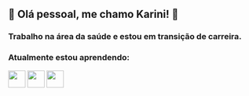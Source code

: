 ## 🦋 Olá pessoal, me chamo Karini! 🦋
###          Trabalho na área da saúde e estou em transição de carreira. 

###          Atualmente estou aprendendo:

<img loading="lazy" src="https://cdn.jsdelivr.net/gh/devicons/devicon@latest/icons/javascript/javascript-original.svg" width="35" height="35">  <img loading="lazy" src="https://cdn.jsdelivr.net/gh/devicons/devicon@latest/icons/html5/html5-plain-wordmark.svg" width="35" height="35">  <img loading="lazy" src="https://cdn.jsdelivr.net/gh/devicons/devicon@latest/icons/css3/css3-original.svg" width="35" height="35">  







      
<!--
**Karini90/Karini90** is a ✨ _special_ ✨ repository because its `README.md` (this file) appears on your GitHub profile.

Here are some ideas to get you started:

- 🔭 I’m currently working on ...
- 🌱 I’m currently learning ...
- 👯 I’m looking to collaborate on ...
- 🤔 I’m looking for help with ...
- 💬 Ask me about ...
- 📫 How to reach me: ...
- 😄 Pronouns: ...
- ⚡ Fun fact: ...
-->
